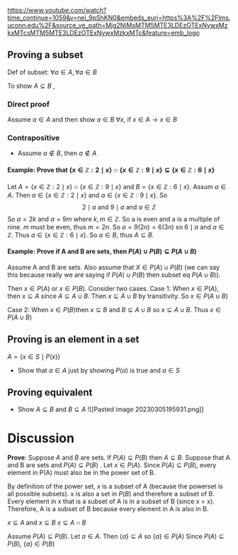 https://www.youtube.com/watch?time_continue=1059&v=nej_9pShKN0&embeds_euri=https%3A%2F%2Flms.uconn.edu%2F&source_ve_path=Mjg2NjMsMTM5MTE3LDEzOTExNywxMzkxMTcsMTM5MTE3LDEzOTExNywxMzkxMTc&feature=emb_logo
## Proving a subset
Def of subset: $\forall a \in A, \forall a \in B$


To show $A \subseteq B$ ,
### Direct proof
Assume $a \in A$ and then show $a\in B$
$\forall x$, if $x \in A \to x \in B$

### Contrapositive
- Assume $a \notin B$, then $a \notin A$


#### Example: Prove that $\{ x \in \mathbb{Z}: 2 \mid x \} \cap \{ x \in \mathbb{Z} : 9 \mid x \} \subseteq \{ x \in \mathbb{Z} : 6 \mid x \}$
Let $A=\{ x \in \mathbb{Z}: 2 \mid x \} \cap \{ x \in \mathbb{Z} : 9 \mid x \}$ and $B=\{ x \in \mathbb{Z} : 6 \mid x \}$. Assum $a \in A$. Then $a \in \{  x \in \mathbb{Z} : 2 \mid x \}$  and $a \in \{  x \in \mathbb{Z} : 9 \mid x \}$. So
$$
2 \mid a \text{ and } 9 \mid a \text{ and } a \in \mathbb{Z}
$$
So $a=2k$ and $a=9m$ where $k,m \in \mathbb{Z}$. 
So a is even and a is a multiple of nine. $m$ must be even, thus $m=2n$. So $a=9(2n)=6(3n)$ so $6 \mid a$ and $a \in \mathbb{Z}$. Thus $a \in \{  x \in \mathbb{Z} : 6 \mid x \}$. So $a \in B$, thus $A \subseteq B$.

#### Example: Prove if A and B are sets, then $P(A) \cup P(B) \subseteq P(A \cup B)$

Assume A and B are sets. Also assume that $X \in P(A) \cup P(B)$ (we can say this because really we are saying if $P(A) \cup P(B)$ then subset eq $P(A \cup B)$).

Then $x \in P(A)$ or $x \in P(B)$. Consider two cases.
Case 1: When $x \in P(A)$, then $x \subseteq A$ since $A \subseteq A \cup B$. Then $x \subseteq A \cup B$ by transitivity. So $x \in P(A \cup B)$

Case 2: When $x \in P(B)$then $x \subseteq B$ and $B \subseteq A \cup B$ so $x \subseteq A \cup B$. Thus $x \in P(A\cup B)$

## Proving is an element in a set
$A=\{ x \in S \mid P(x) \}$
- Show that $a \in A$ just by showing $P(a)$ is true and $a \in S$

## Proving equivalent
- Show $A \subseteq B$ and $B \subseteq A$
![[Pasted image 20230305195931.png]]

# Discussion
**Prove**: Suppose $A$ and $B$ are sets. If $P(A) \subseteq P(B)$ then $A \subseteq B$.
Suppose that A and B are sets and  $P(A) \subseteq P(B)$ . Let $x \in P(A)$. Since $P(A) \subseteq P(B)$, every element in P(A) must also be in the power set of B. 

By definition of the power set, $x$ is a subset of A (because the powerset is all possible subsets).  x is also a set in $P(B)$ and therefore a subset of B. Every element in x that is a subset of A is in a subset of B (since x = x). Therefore, A is a subset of B because every element in A is also in B. 

$x \subseteq A$ and $x \subseteq B$ 
$x \subseteq A \cap B$



Assume $P(A) \subseteq P(B)$. Let $a \in A$. 
Then $\{ a \} \subseteq A$ so $\{ a \} \in P(A)$
Since $P(A) \subseteq P(B)$, $\{ a \} \in P(B)$